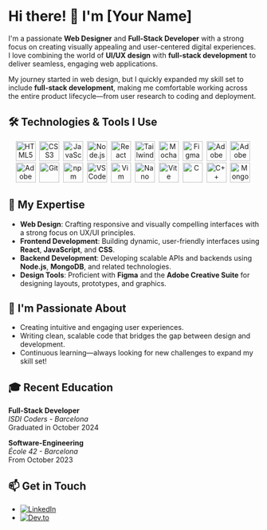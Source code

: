 # Hi there! 👋 I'm [Your Name]

I'm a passionate **Web Designer** and **Full-Stack Developer** with a strong focus on creating visually appealing and user-centered digital experiences.
I love combining the world of **UI/UX design** with **full-stack development** to deliver seamless, engaging web applications.

My journey started in web design, but I quickly expanded my skill set to include **full-stack development**, making me comfortable working across the entire product lifecycle—from user research to coding and deployment.

## 🛠️ Technologies & Tools I Use

<div align="center">
  <img src="https://cdn.jsdelivr.net/gh/devicons/devicon/icons/html5/html5-original.svg" title="HTML5" width="40" height="40"/>&nbsp;
  <img src="https://cdn.jsdelivr.net/gh/devicons/devicon/icons/css3/css3-original.svg" title="CSS3" width="40" height="40"/>&nbsp;
  <img src="https://cdn.jsdelivr.net/gh/devicons/devicon/icons/javascript/javascript-original.svg" title="JavaScript" width="40" height="40"/>&nbsp;
  <img src="https://cdn.jsdelivr.net/gh/devicons/devicon/icons/nodejs/nodejs-original.svg" title="Node.js" width="40" height="40"/>&nbsp;
  <img src="https://cdn.jsdelivr.net/gh/devicons/devicon/icons/react/react-original.svg" title="React" width="40" height="40"/>&nbsp;
  <img src="https://cdn.jsdelivr.net/gh/devicons/devicon@latest/icons/tailwindcss/tailwindcss-original.svg" title="TailwindCSS" width="40" height="40"/>&nbsp;
  <img src="https://cdn.jsdelivr.net/gh/devicons/devicon@latest/icons/mocha/mocha-original.svg" title="Mocha" width="40" height="40"/>&nbsp;
  <img src="https://cdn.jsdelivr.net/gh/devicons/devicon/icons/figma/figma-original.svg" title="Figma" width="40" height="40"/>&nbsp;
  <img src="https://cdn.jsdelivr.net/gh/devicons/devicon@latest/icons/illustrator/illustrator-line.svg" title="Adobe Illustrator" width="40" height="40"/>&nbsp;
  <img src="https://cdn.jsdelivr.net/gh/devicons/devicon@latest/icons/premierepro/premierepro-original.svg" title="Adobe Premiere Pro" width="40" height="40"/>&nbsp;
  <img src="https://cdn.jsdelivr.net/gh/devicons/devicon@latest/icons/photoshop/photoshop-original.svg" title="Adobe Photoshop" width="40" height="40"/>&nbsp;
  <img src="https://cdn.jsdelivr.net/gh/devicons/devicon/icons/git/git-original.svg" title="Git" width="40" height="40"/>&nbsp;
  <img src="https://cdn.jsdelivr.net/gh/devicons/devicon@latest/icons/npm/npm-original-wordmark.svg" title="npm" width="40" height="40"/>&nbsp;
  <img src="https://cdn.jsdelivr.net/gh/devicons/devicon/icons/vscode/vscode-original.svg" title="VSCode" width="40" height="40"/>&nbsp;
  <img src="https://cdn.jsdelivr.net/gh/devicons/devicon/icons/vim/vim-original.svg" title="Vim" width="40" height="40"/>&nbsp;
  <img src="https://cdn.jsdelivr.net/gh/devicons/devicon@latest/icons/nano/nano-plain-wordmark.svg" title="Nano" width="40" height="40"/>&nbsp;
  <img src="https://cdn.jsdelivr.net/gh/devicons/devicon@latest/icons/vitejs/vitejs-original.svg" title="Vite" width="40" height="40"/>&nbsp;
  <img src="https://cdn.jsdelivr.net/gh/devicons/devicon/icons/c/c-original.svg" title="C" width="40" height="40"/>&nbsp;
  <img src="https://cdn.jsdelivr.net/gh/devicons/devicon/icons/cplusplus/cplusplus-original.svg" title="C++" width="40" height="40"/>&nbsp;
  <img src="https://cdn.jsdelivr.net/gh/devicons/devicon/icons/mongodb/mongodb-original.svg" title="MongoDB" width="40" height="40"/>&nbsp;
</div>

## 🌟 My Expertise

- **Web Design**: Crafting responsive and visually compelling interfaces with a strong focus on UX/UI principles.
- **Frontend Development**: Building dynamic, user-friendly interfaces using **React**, **JavaScript**, and **CSS**.
- **Backend Development**: Developing scalable APIs and backends using **Node.js**, **MongoDB**, and related technologies.
- **Design Tools**: Proficient with **Figma** and the **Adobe Creative Suite** for designing layouts, prototypes, and graphics.

## 🚀 I'm Passionate About

- Creating intuitive and engaging user experiences.
- Writing clean, scalable code that bridges the gap between design and development.
- Continuous learning—always looking for new challenges to expand my skill set!

## 🎓 Recent Education

**Full-Stack Developer**  
*ISDI Coders - Barcelona*  
Graduated in October 2024

**Software-Engineering**  
*École 42 - Barcelona*  
From October 2023

## 📫 Get in Touch

- [![LinkedIn](https://img.shields.io/badge/-LinkedIn-0A66C2?logo=linkedin&logoColor=fff)](https://www.linkedin.com/in/eduard-hernandez-ventos)
- [![Dev.to](https://img.shields.io/badge/-Dev.to-0A0A0A?logo=devdotto&logoColor=fff)](https://dev.to/eduhvdev)
